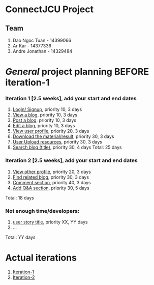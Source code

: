 # ConnectJCU Project

## Team

1. Dao Ngoc Tuan - 14399066
2. Ar Kar - 14377336
3. Andre Jonathan - 14329484

# _General_ project planning BEFORE iteration-1

### Iteration 1 [2.5 weeks], add your start and end dates

1. [Login/ Signup](./user_stories/login_signup.md), priority 10, 3 days
2. [View a blog](./user_stories/view_blog.md), priority 10, 3 days
3. [Post a blog](./user_stories/post_a_blog.md), priority 10, 3 days
4. [Edit a blog](./user_stories/edit_blog.md), priority 10, 3 days
5. [View user profile](./user_stories/view_user_profile.md), priority 20, 3 days
6. [Download the material/result](./user_stories/download_resources.md), priority 30, 3 days
7. [User Upload resources](./user_stories/upload_resources.md), priority 30, 3 days
8. [Search blog (title)](./user_stories/search_filter_blog.md), priority 30, 4 days
   Total: 25 days

### Iteration 2 [2.5 weeks], add your start and end dates

1. [View other profile](./user_stories/user_story_01_title.md), priority 20, 3 days
2. [Find related blog](./user_stories/user_story_01_title.md), priority 30, 3 days
3. [Comment section](./user_stories/user_story_01_title.md), priority 40, 3 days
4. [Add Q&A section](./user_stories/user_story_01_title.md), priority 30, 5 days

Total: 18 days

### Not enough time/developers:

1. [user story title](./user_stories/user_story_01_title.md), priority XX, YY days
2. ...

Total: YY days

# Actual iterations

1. [Iteration-1](./iteration_1.md)
2. [Iteration-2](./iteration_2.md)
